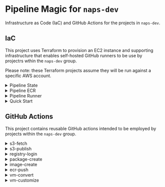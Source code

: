 # Pipeline Magic for `naps-dev`

Infrastructure as Code (IaC) and GitHub Actions for the projects in `naps-dev`.

## IaC

This project uses Terraform to provision an EC2 instance and supporting infrastructure that enables self-hosted GitHub runners to be use by projectrs wthin the `naps-dev` group.

Please note: these Terraform projects assume they will be run against a specific AWS account.

<details>
<summary>Pipeline State</summary>

The [Pipeline State](pl-state/) Terraform project provisions resources in AWS for storing and managing the Terraform State for the other projects.

Resources provisioned:
* aws_s3_bucket `pipeline-magic-state`
* aws_dynamodb_table `pipeline-magic-locks`
    * String attribute `LockID`

Outputs:
* s3_bucket_arn `pipeline-magic-state` S3 bucket ARN
* dynamodb_table_name `pipeline-magic-locks` DynamoDB table name

</details>

<details>
<summary>Pipeline ECR</summary>

The [Pipeline ECR](pl-ecr/) Terraform project provisions one or more Elastic Container Registries in AWS.

Noted variables:
* `image_names` list(string) of images

Noted resources provisioned:
* aws_ecr_repository for each specified image
* aws_ecr_lifecycle_policy for each specified image

</details>

<details>
<summary>Pipeline Runner</summary>

The [Pipeline Runner](pl-runner/) Terraform project provisions a VPC, EC2 instance and associated underlying support resources. 

Noted variables:
* 

Noted resources provisioned:
* 

Outputs:
* 

</details>

<details>
<summary>Quick Start</summary>

```bash
cd pl-state
terraform init
terraform apply

cd ../pl-ec2
vi main.tf
# Verify terraform.backend{bucket, dynamidb_table} match output from pl-state project
terraform init
terraform apply

cd ../pl-runner
vi main.tf
# Verify terraform.backend{bucket, dynamidb_table} match output from pl-state project
terraform init
terraform apply

```

Follow additional configuration steps [here](https://github.com/organizations/naps-dev/settings/actions/runners/new) and [here](https://docs.github.com/en/actions/hosting-your-own-runners/configuring-the-self-hosted-runner-application-as-a-service) to join the runner to GitHub and configure it to run as a service.

</details>

## GitHub Actions

This project contains reusable GitHub actions intended to be employed by projects within the `naps-dev` group.

<details>
<summary>s3-fetch</summary>

Retreve objects from S3.

</details>

<details>
<summary>s3-publish</summary>

Publish objects to S3.

</details>

<details>
<summary>registry-login</summary>

Zarf `registry login` so that we can pull images.

</details>

<details>
<summary>package-create</summary>

Zarf `package create` command to build a Zartifact.

</details>

<details>
<summary>image-create</summary>

Create an image so that it can be pushed to a registry.

</details>

<details>
<summary>ecr-push</summary>

Tag and push an image to ECR.

</details>

<details>
<summary>vm-convert</summary>

Convert a VM from OVA to QCOW2 with virt-v2v.

</details>

<details>
<summary>vm-customize</summary>

Apply virt-customization to to a QCOW2-formatted VM.

</details>
